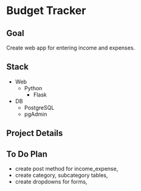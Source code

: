 # Budget Tracker

## Goal
Create web app for entering income and expenses.


## Stack
- Web 
    - Python
        - Flask
- DB
    - PostgreSQL
    - pgAdmin

## Project Details



## To Do Plan
- create post method for income_expense,
- create category, subcategory tables,
- create dropdowns for forms,

